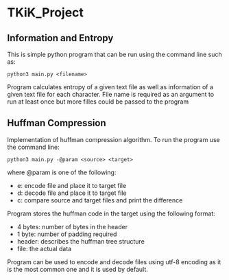 # TKiK_Project

## Information and Entropy

This is simple python program that can be run using the command line such as:

```shell
python3 main.py <filename>
```

Program calculates entropy of a given text file as well as information of a given text file for each character. File name is required as an argument to run at least once but more filles could be passed to the program

## Huffman Compression

Implementation of huffman compression algorithm. To run the program use the command line:

```shell
python3 main.py -@param <source> <target>
```

where @param is one of the following:

- e: encode file and place it to target file
- d: decode file and place it to target file
- c: compare source and target files and print the difference

Program stores the huffman code in the target using the following format:

- 4 bytes: number of bytes in the header
- 1 byte: number of padding required
- header: describes the huffman tree structure
- file: the actual data

Program can be used to encode and decode files using utf-8 encoding as it is the most common one and it is used by default.
